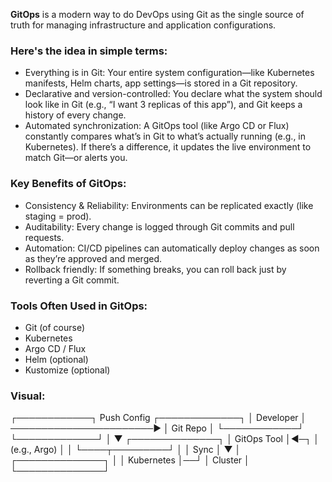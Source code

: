 **GitOps** is a modern way to do DevOps using Git as the single source of truth for managing infrastructure and application configurations.

### Here's the idea in simple terms:
- Everything is in Git: Your entire system configuration—like Kubernetes manifests, Helm charts, app settings—is stored in a Git repository.
- Declarative and version-controlled: You declare what the system should look like in Git (e.g., “I want 3 replicas of this app”), and Git keeps a history of every change.
- Automated synchronization: A GitOps tool (like Argo CD or Flux) constantly compares what’s in Git to what’s actually running (e.g., in Kubernetes). If there’s a difference, it updates the live environment to match Git—or alerts you.

### Key Benefits of GitOps:
- Consistency & Reliability: Environments can be replicated exactly (like staging = prod).
- Auditability: Every change is logged through Git commits and pull requests.
- Automation: CI/CD pipelines can automatically deploy changes as soon as they’re approved and merged.
- Rollback friendly: If something breaks, you can roll back just by reverting a Git commit.

### Tools Often Used in GitOps:
- Git (of course)
- Kubernetes
- Argo CD / Flux
- Helm (optional)
- Kustomize (optional)

### Visual:

   ┌────────────┐       Push Config        ┌─────────────┐
   │ Developer  │ ───────────────────────▶ │   Git Repo  │
   └────────────┘                         └─────────────┘
                                                │
                                                ▼
                                         ┌──────────────┐
                                         │ GitOps Tool  │◀─┐
                                         │ (e.g., Argo) │  │
                                         └────┬─────────┘  │
                                              │ Sync       │
                                              ▼            │
                                         ┌──────────────┐  │
                                         │ Kubernetes   │──┘
                                         │ Cluster      │
                                         └──────────────┘


